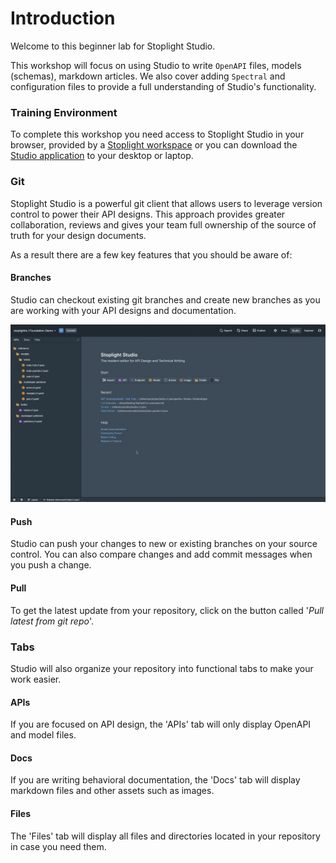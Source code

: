 # Introduction

Welcome to this beginner lab for Stoplight Studio.

This workshop will focus on using Studio to write `OpenAPI` files, models (schemas), markdown articles. We also cover adding `Spectral` and configuration files to provide a full understanding of Studio's functionality.

### Training Environment

To complete this workshop you need access to Stoplight Studio in your browser, provided by a [Stoplight workspace](https://stoplight.io/welcome/create) or you can download the [Studio application](https://stoplight.io/studio/) to your desktop or laptop.

### Git

Stoplight Studio is a powerful git client that allows users to leverage version control to power their API designs. This approach provides greater collaboration, reviews and gives your team full ownership of the source of truth for your design documents. 

As a result there are a few key features that you should be aware of:

#### Branches

Studio can checkout existing git branches and create new branches as you are working with your API designs and documentation.

![branches](../assets/images/branches.gif)

#### Push

Studio can push your changes to new or existing branches on your source control. You can also compare changes and add commit messages when you push a change.

#### Pull

To get the latest update from your repository, click on the button called '*Pull latest from git repo*'.

### Tabs

Studio will also organize your repository into functional tabs to make your work easier. 

#### APIs
If you are focused on API design, the 'APIs' tab will only display OpenAPI and model files.

#### Docs
If you are writing behavioral documentation, the 'Docs' tab will display markdown files and other assets such as images.

#### Files
The 'Files' tab will display all files and directories located in your repository in case you need them.
